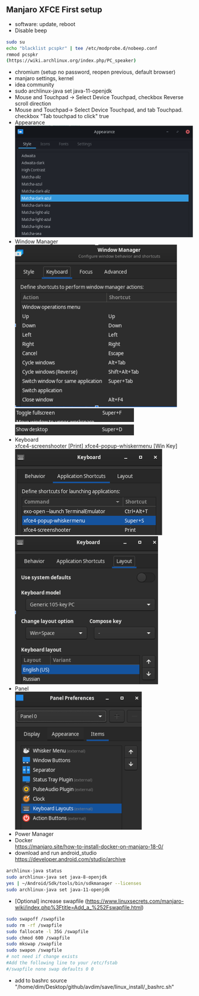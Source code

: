 ## Manjaro XFCE First setup

- software: update, reboot
- Disable beep
```bash
sudo su
echo "blacklist pcspkr" | tee /etc/modprobe.d/nobeep.conf
rmmod pcspkr
(https://wiki.archlinux.org/index.php/PC_speaker)
```
- chromium (setup no password, reopen previous, default browser)
- manjaro settings, kernel
- idea community
- sudo archlinux-java set java-11-openjdk  
- Mouse and Touchpad -> Select Device Touchpad, checkbox Reverse scroll direction
- Mouse and Touchpad-> Select Device Touchpad, and tab Touchpad. checkbox "Tab touchpad to click" true
- Appearance
![img.png](appearance.png)
- Window Manager  
![img.png](window_manager.png)  
![img.png](windows_manager_2.png)  
- Keyboard  
xfce4-screenshooter  [Print]
xfce4-popup-whiskermenu [Win Key]  
![img.png](keyboard1.png)  
![img.png](keyboard2.png)  
- Panel  
![img.png](panel.png)
- Power Manager   
- Docker  
  https://manjaro.site/how-to-install-docker-on-manjaro-18-0/  
- download and run android_studio  
https://developer.android.com/studio/archive
```bash
archlinux-java status
sudo archlinux-java set java-8-openjdk
yes | ~/Android/Sdk/tools/bin/sdkmanager --licenses
sudo archlinux-java set java-11-openjdk
```
- [Optional] increase swapfile (https://www.linuxsecrets.com/manjaro-wiki/index.php%3Ftitle=Add_a_%252Fswapfile.html)
```bash
sudo swapoff /swapfile
sudo rm -rf /swapfile
sudo fallocate -l 35G /swapfile
sudo chmod 600 /swapfile
sudo mkswap /swapfile
sudo swapon /swapfile
# not need if change exists
#Add the following line to your /etc/fstab
#/swapfile none swap defaults 0 0
```
- add to bashrc
source "/home/dim/Desktop/github/avdim/save/linux_install/_bashrc.sh"
